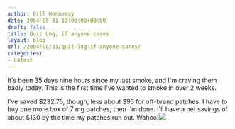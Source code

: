 ```yaml
---
author: Bill Hennessy
date: 2004-08-31 13:00:00+00:00
draft: false
title: Quit Log, if anyone cares
layout: blog
url: /2004/08/31/quit-log-if-anyone-cares/
categories:
- Latest
---
```


It's been 35 days nine hours since my last smoke, and I'm craving them badly today.  This is the first time I've wanted to smoke in over 2 weeks.    
  
I've saved $232.75, though, less about $95 for off-brand patches.  I have to buy one more box of 7 mg patches, then I'm done.  I'll have a net savings of about $130 by the time my patches run out.  Wahoo!![](https://blog.billhennessy.com/aggbug.aspx?PostID=602)

